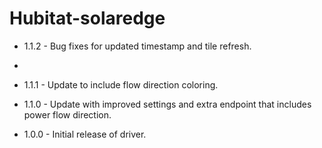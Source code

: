 # Hubitat-solaredge

* 1.1.2 - Bug fixes for updated timestamp and tile refresh.
* 
* 1.1.1 - Update to include flow direction coloring.

* 1.1.0 - Update with improved settings and extra endpoint that includes power flow direction.

* 1.0.0 - Initial release of driver.
